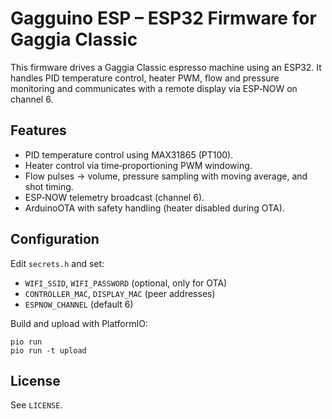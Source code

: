 Gagguino ESP – ESP32 Firmware for Gaggia Classic
================================================

This firmware drives a Gaggia Classic espresso machine using an ESP32.
It handles PID temperature control, heater PWM, flow and pressure
monitoring and communicates with a remote display via ESP‑NOW on
channel 6.

Features
--------
- PID temperature control using MAX31865 (PT100).
- Heater control via time‑proportioning PWM windowing.
- Flow pulses → volume, pressure sampling with moving average, and shot timing.
- ESP‑NOW telemetry broadcast (channel 6).
- ArduinoOTA with safety handling (heater disabled during OTA).

Configuration
-------------
Edit `secrets.h` and set:
- `WIFI_SSID`, `WIFI_PASSWORD` (optional, only for OTA)
- `CONTROLLER_MAC`, `DISPLAY_MAC` (peer addresses)
- `ESPNOW_CHANNEL` (default 6)

Build and upload with PlatformIO:
```
pio run
pio run -t upload
```

License
-------
See `LICENSE`.
